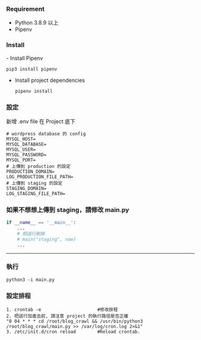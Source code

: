 <h3>Requirement</h3>
<ul>
    <li>Python 3.8.9 以上</li>
    <li>Pipenv</li>
</ul>


<h3>Install</h3>
- Install Pipenv

  ```
  pip3 install pipenv
  ```
- Install project dependencies

  ```
  pipenv install
  ```

<h3>設定</h3>
新增 .env file 在 Project 底下

```
# wordpress database 的 config
MYSQL_HOST=
MYSQL_DATABASE=
MYSQL_USER=
MYSQL_PASSWORD=
MYSQL_PORT=
# 上傳到 production 的設定
PRODUCTION_DOMAIN=
LOG_PRODUCTION_FILE_PATH=
# 上傳到 staging 的設定
STAGING_DOMAIN=
LOG_STAGING_FILE_PATH=
```

### 如果不想想上傳到 staging，請修改 main.py

```python
if __name__ == '__main__':
    ...
    # 把這行刪掉
    # main("staging", now)
    ...
```

---

<h3>執行</h3>

```
python3 -i main.py
```

<h3>設定排程</h3>

```
1. crontab -e                     #修改排程
2. 把這行加進去前, 請注意 project 的執行路徑是否正確 
"0 04 * * * cd /root/blog_crawl && /usr/bin/python3 /root/blog_crawl/main.py >> /var/log/cron.log 2>&1"
3. /etc/init.d/cron reload        #Reload crontab.
```